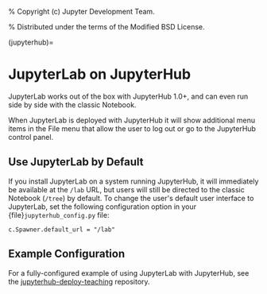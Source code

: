 % Copyright (c) Jupyter Development Team.

% Distributed under the terms of the Modified BSD License.

(jupyterhub)=

# JupyterLab on JupyterHub

JupyterLab works out of the box with JupyterHub 1.0+, and can even run side by side
with the classic Notebook.

When JupyterLab is deployed with JupyterHub it will show additional menu
items in the File menu that allow the user to log out or go to the JupyterHub
control panel.

## Use JupyterLab by Default

If you install JupyterLab on a system running JupyterHub, it will immediately be
available at the `/lab` URL, but users will still be directed to the classic
Notebook (`/tree`) by default. To change the user's default user interface to
JupyterLab, set the following configuration option in your
{file}`jupyterhub_config.py` file:

```
c.Spawner.default_url = "/lab"
```

## Example Configuration

For a fully-configured example of using JupyterLab with JupyterHub, see
the [jupyterhub-deploy-teaching](https://github.com/jupyterhub/jupyterhub-deploy-teaching) repository.
